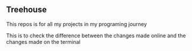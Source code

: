 ## Treehouse

This repos is for all my projects in my programing journey

This is to check the difference between the changes made online and the changes made on the terminal